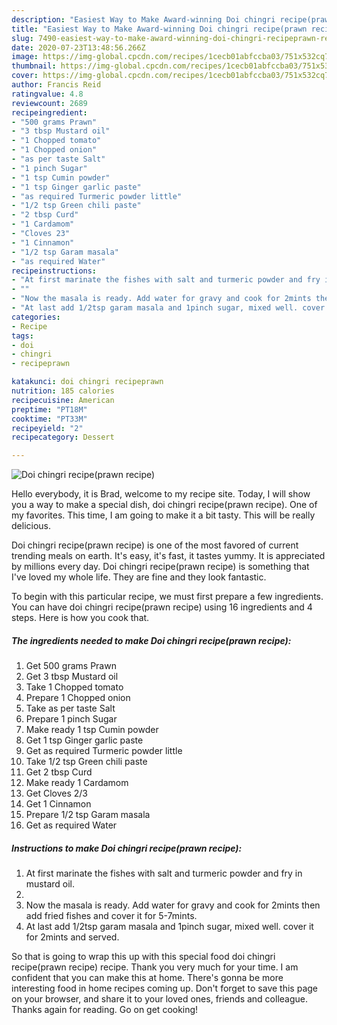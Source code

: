```yaml
---
description: "Easiest Way to Make Award-winning Doi chingri recipe(prawn recipe)"
title: "Easiest Way to Make Award-winning Doi chingri recipe(prawn recipe)"
slug: 7490-easiest-way-to-make-award-winning-doi-chingri-recipeprawn-recipe
date: 2020-07-23T13:48:56.266Z
image: https://img-global.cpcdn.com/recipes/1cecb01abfccba03/751x532cq70/doi-chingri-recipeprawn-recipe-recipe-main-photo.jpg
thumbnail: https://img-global.cpcdn.com/recipes/1cecb01abfccba03/751x532cq70/doi-chingri-recipeprawn-recipe-recipe-main-photo.jpg
cover: https://img-global.cpcdn.com/recipes/1cecb01abfccba03/751x532cq70/doi-chingri-recipeprawn-recipe-recipe-main-photo.jpg
author: Francis Reid
ratingvalue: 4.8
reviewcount: 2689
recipeingredient:
- "500 grams Prawn"
- "3 tbsp Mustard oil"
- "1 Chopped tomato"
- "1 Chopped onion"
- "as per taste Salt"
- "1 pinch Sugar"
- "1 tsp Cumin powder"
- "1 tsp Ginger garlic paste"
- "as required Turmeric powder little"
- "1/2 tsp Green chili paste"
- "2 tbsp Curd"
- "1 Cardamom"
- "Cloves 23"
- "1 Cinnamon"
- "1/2 tsp Garam masala"
- "as required Water"
recipeinstructions:
- "At first marinate the fishes with salt and turmeric powder and fry in mustard oil."
- ""
- "Now the masala is ready. Add water for gravy and cook for 2mints then add fried fishes and cover it for 5-7mints."
- "At last add 1/2tsp garam masala and 1pinch sugar, mixed well. cover it for 2mints and served."
categories:
- Recipe
tags:
- doi
- chingri
- recipeprawn

katakunci: doi chingri recipeprawn 
nutrition: 185 calories
recipecuisine: American
preptime: "PT18M"
cooktime: "PT33M"
recipeyield: "2"
recipecategory: Dessert

---
```



![Doi chingri recipe(prawn recipe)](https://img-global.cpcdn.com/recipes/1cecb01abfccba03/751x532cq70/doi-chingri-recipeprawn-recipe-recipe-main-photo.jpg)

Hello everybody, it is Brad, welcome to my recipe site. Today, I will show you a way to make a special dish, doi chingri recipe(prawn recipe). One of my favorites. This time, I am going to make it a bit tasty. This will be really delicious.

Doi chingri recipe(prawn recipe) is one of the most favored of current trending meals on earth. It's easy, it's fast, it tastes yummy. It is appreciated by millions every day. Doi chingri recipe(prawn recipe) is something that I've loved my whole life. They are fine and they look fantastic.




To begin with this particular recipe, we must first prepare a few ingredients. You can have doi chingri recipe(prawn recipe) using 16 ingredients and 4 steps. Here is how you cook that.

<!--inarticleads1-->

##### The ingredients needed to make Doi chingri recipe(prawn recipe):

1. Get 500 grams Prawn
1. Get 3 tbsp Mustard oil
1. Take 1 Chopped tomato
1. Prepare 1 Chopped onion
1. Take as per taste Salt
1. Prepare 1 pinch Sugar
1. Make ready 1 tsp Cumin powder
1. Get 1 tsp Ginger garlic paste
1. Get as required Turmeric powder little
1. Take 1/2 tsp Green chili paste
1. Get 2 tbsp Curd
1. Make ready 1 Cardamom
1. Get Cloves 2/3
1. Get 1 Cinnamon
1. Prepare 1/2 tsp Garam masala
1. Get as required Water




<!--inarticleads2-->

##### Instructions to make Doi chingri recipe(prawn recipe):

1. At first marinate the fishes with salt and turmeric powder and fry in mustard oil.
1. 
1. Now the masala is ready. Add water for gravy and cook for 2mints then add fried fishes and cover it for 5-7mints.
1. At last add 1/2tsp garam masala and 1pinch sugar, mixed well. cover it for 2mints and served.




So that is going to wrap this up with this special food doi chingri recipe(prawn recipe) recipe. Thank you very much for your time. I am confident that you can make this at home. There's gonna be more interesting food in home recipes coming up. Don't forget to save this page on your browser, and share it to your loved ones, friends and colleague. Thanks again for reading. Go on get cooking!
